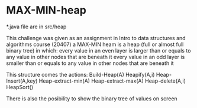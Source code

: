 # MAX-MIN-heap

*.java file are in src/heap

This challenge was given as an assignment in Intro to data structures and algorithms course (20407)
a MAX-MIN heam is a heap (full or almost full binary tree) in which:
      every value in an even layer is larger than or equals to any value in other nodes that are beneath it
      every value in an odd layer is smaller than or equals to any value in other nodes that are beneath it
      
This structure comes the actions:
    Build-Heap(A)
    Heapify(A,i)
    Heap-Insert(A,key)
    Heap-extract-min(A)
    Heap-extract-max(A)
    Heap-delete(A,i)
    HeapSort()
    
 There is also the posibility to show the binary tree of values on screen

